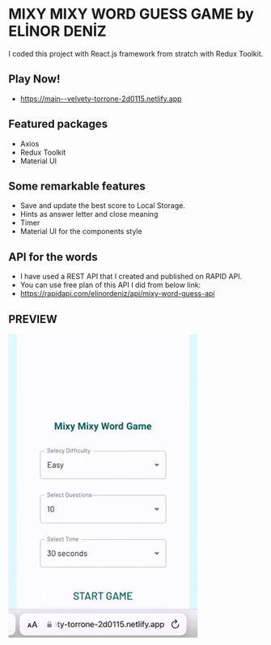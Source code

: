 # MIXY MIXY WORD GUESS GAME by ELİNOR DENİZ

I coded this project with React.js framework from stratch with Redux Toolkit.

## Play Now!
- https://main--velvety-torrone-2d0115.netlify.app

## Featured packages

- Axios
- Redux Toolkit
- Material UI

## Some remarkable features

- Save and update the best score to Local Storage.
- Hints as answer letter and close meaning
- Timer
- Material UI for the components style

## API for the words

- I have used a REST API that I created and published on RAPID API.
- You can use free plan of this API I did from below link:
- https://rapidapi.com/elinordeniz/api/mixy-word-guess-api

## PREVIEW

<img src="https://github.com/elinordeniz/mixy-word-game-react/blob/main/public/previewg.gif" width="374" height="600"/>
